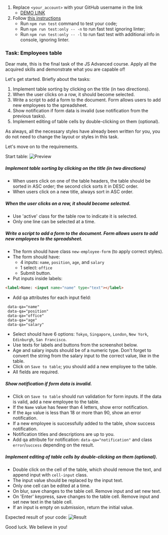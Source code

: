 1. Replace `<your_account>` with your GitHub username in the link
    - [DEMO LINK](https://Mishadoloh.github.io/js_employees_table_DOM/)
2. Follow [this instructions](https://mate-academy.github.io/layout_task-guideline/)
    - Run `npm run test` command to test your code;
    - Run `npm run test:only -- -n` to run fast test ignoring linter;
    - Run `npm run test:only -- -l` to run fast test with additional info in console, ignoring linter.

### Task: Employees table

Dear mate,
this is the final task of the JS Advanced course. Apply all the acquired skills and demonstrate what you are capable of!

Let's get started. Briefly about the tasks:
1. Implement table sorting by clicking on the title (in two directions).
2. When the user clicks on a row, it should become selected.
3. Write a script to add a form to the document. Form allows users to add new employees to the spreadsheet.
4. Show notification if form data is invalid (use notification from the previous tasks).
5. Implement editing of table cells by double-clicking on them (optional).

As always, all the necessary styles have already been written for you, you do not need to change the layout or styles in this task.

Let's move on to the requirements.

Start table:
![Preview](./src/images/preview.png)

##### Implement table sorting by clicking on the title (in two directions)
- When users click on one of the table headers, the table should be sorted in ASC order; the second click sorts it in DESC order.
- When users click on a new title, always sort in ASC order.

##### When the user clicks on a row, it should become selected.
- Use 'active' class for the table row to indicate it is selected.
- Only one line can be selected at a time.

##### Write a script to add a form to the document. Form allows users to add new employees to the spreadsheet.
- The form should have class `new-employee-form` (to apply correct styles).
- The form should have:
  - 4 inputs: `name`, `position`, `age`, and `salary`
  - 1 select: `office`
  - Submit button.
- Put inputs inside labels:
```html
<label>Name: <input name="name" type="text"></label>
```
- Add qa attributes for each input field:
```
 data-qa="name"
 data-qa="position"
 data-qa="office"
 data-qa="age"
 data-qa="salary"
```
- Select should have 6 options: `Tokyo`, `Singapore`, `London`, `New York`, `Edinburgh`, `San Francisco`.
- Use texts for labels and buttons from the screenshot below.
- Age and salary inputs should be of a numeric type. Don't forget to convert the string from the salary input to the correct value, like in the table.
- Click on `Save to table`; you should add a new employee to the table.
- All fields are required.

##### Show notification if form data is invalid.
- Click on `Save to table` should run validation for form inputs. If the data is valid, add a new employee to the table.
- If the `Name` value has fewer than 4 letters, show error notification.
- If the `Age` value is less than 18 or more than 90, show an error notification.
- If a new employee is successfully added to the table, show success notification.
- Notification titles and descriptions are up to you.
- Add qa attribute for notification: `data-qa="notification"` and class `error`/`success` depending on the result.

##### Implement editing of table cells by double-clicking on them (optional).
- Double click on the cell of the table, which should remove the text, and append input with `cell-input` class.
- The input value should be replaced by the input text.
- Only one cell can be edited at a time.
- On blur, save changes to the table cell. Remove input and set new text.
- On 'Enter' keypress, save changes to the table cell. Remove input and set new text in the table cell.
- If an input is empty on submission, return the initial value.

Expected result of your code:
![Result](./src/images/result.png)

Good luck. We believe in you!

